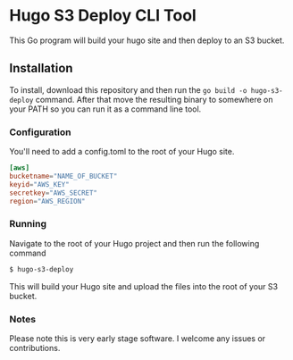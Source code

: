 # Hugo S3 Deploy CLI Tool
This Go program will build your hugo site and then deploy to an S3 bucket.

## Installation

To install, download this repository and then run the `go build -o hugo-s3-deploy` command. After that move the resulting binary to somewhere on your PATH so you can run it as a command line tool. 

### Configuration

You'll need to add a config.toml to the root of your Hugo site. 

```toml
[aws]
bucketname="NAME_OF_BUCKET"
keyid="AWS_KEY"
secretkey="AWS_SECRET"
region="AWS_REGION"
```

### Running

Navigate to the root of your Hugo project and then run the following command

```bash
$ hugo-s3-deploy 
```

This will build your Hugo site and upload the files into the root of your S3 bucket.

### Notes

Please note this is very early stage software. I welcome any issues or contributions.

